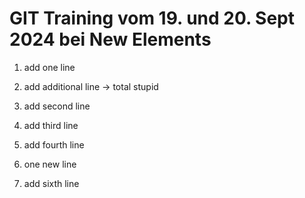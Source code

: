 # GIT Training vom 19. und 20. Sept 2024 bei New Elements

1. add one line

1. add additional line -> total stupid

1. add second line

1. add third line

1. add fourth line
1. one new line
1. add sixth line
